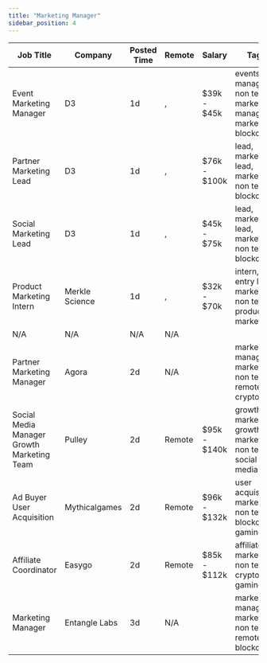```yaml
---
title: "Marketing Manager"
sidebar_position: 4
---
```


| Job Title | Company | Posted Time | Remote | Salary | Tags | Apply Link |
|-----------|---------|-------------|--------|--------|------|------------|
| Event Marketing Manager | D3 | 1d | , | $39k - $45k | events manager, non tech, marketing manager, marketing, blockchain | [Apply](https://web3.career/event-marketing-manager-d3/97819) |
| Partner Marketing Lead | D3 | 1d | , | $76k - $100k | lead, marketing lead, marketing, non tech, blockchain | [Apply](https://web3.career/partner-marketing-lead-d3/97808) |
| Social Marketing Lead | D3 | 1d | , | $45k - $75k | lead, marketing lead, marketing, non tech, blockchain | [Apply](https://web3.career/social-marketing-lead-d3/97805) |
| Product Marketing Intern | Merkle Science | 1d | , | $32k - $70k | intern, entry level, marketing, non tech, product marketing | [Apply](https://web3.career/product-marketing-intern-merklescience/97785) |
| N/A | N/A | N/A | N/A |  |  | [Apply](https://web3.career/metana) |
| Partner Marketing Manager | Agora | 2d | N/A |  | marketing manager, marketing, non tech, remote, crypto | [Apply](https://web3.career/partner-marketing-manager-agora/97744) |
| Social Media Manager Growth Marketing Team | Pulley | 2d | Remote | $95k - $140k | growth marketing, growth, marketing, non tech, social media | [Apply](https://web3.career/social-media-manager-growth-marketing-team-pulley/97730) |
| Ad Buyer User Acquisition | Mythicalgames | 2d | Remote | $96k - $132k | user acquisition, marketing, non tech, blockchain, gaming | [Apply](https://web3.career/ad-buyer-user-acquisition-mythicalgames/97724) |
| Affiliate Coordinator | Easygo | 2d | Remote | $85k - $112k | affiliate, marketing, non tech, crypto, gaming | [Apply](https://web3.career/affiliate-coordinator-easygo/97712) |
| Marketing Manager | Entangle Labs | 3d | N/A |  | marketing manager, marketing, non tech, remote, blockchain | [Apply](https://web3.career/marketing-manager-entangle-labs/97626) |
